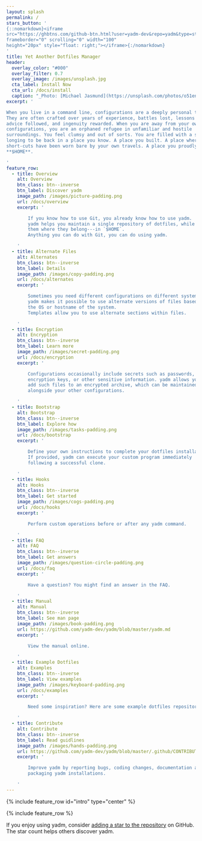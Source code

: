 ```yaml
---
layout: splash
permalink: /
stars_button: '
{::nomarkdown}<iframe
src="https://ghbtns.com/github-btn.html?user=yadm-dev&repo=yadm&type=star&count=true"
frameborder="0" scrolling="0" width="100"
height="20px" style="float: right;"></iframe>{:/nomarkdown}
'
title: Yet Another Dotfiles Manager
header:
  overlay_color: "#000"
  overlay_filter: 0.7
  overlay_image: /images/unsplash.jpg
  cta_label: Install Now
  cta_url: /docs/install
  caption: "_Photo: [Michael Jasmund](https://unsplash.com/photos/o51enAB_89A)_"
excerpt: '

When you live in a command line, configurations are a deeply personal thing.
They are often crafted over years of experience, battles lost, lessons learned,
advice followed, and ingenuity rewarded. When you are away from your own
configurations, you are an orphaned refugee in unfamiliar and hostile
surroundings. You feel clumsy and out of sorts. You are filled with a sense of
longing to be back in a place you know. A place you built. A place where all the
short-cuts have been worn bare by your own travels. A place you proudly call...
**$HOME**.

'
feature_row:
  - title: Overview
    alt: Overview
    btn_class: btn--inverse
    btn_label: Discover yadm
    image_path: /images/picture-padding.png
    url: /docs/overview
    excerpt: '

        If you know how to use Git, you already know how to use yadm.
        yadm helps you maintain a single repository of dotfiles, while keeping
        them where they belong---in `$HOME`.
        Anything you can do with Git, you can do using yadm.

    '
  - title: Alternate Files
    alt: Alternates
    btn_class: btn--inverse
    btn_label: Details
    image_path: /images/copy-padding.png
    url: /docs/alternates
    excerpt: '

        Sometimes you need different configurations on different systems.
        yadm makes it possible to use alternate versions of files based on
        the OS or hostname of the system.
        Templates allow you to use alternate sections within files.

    '
  - title: Encryption
    alt: Encryption
    btn_class: btn--inverse
    btn_label: Learn more
    image_path: /images/secret-padding.png
    url: /docs/encryption
    excerpt: '

        Configurations occasionally include secrets such as passwords,
        encryption keys, or other sensitive information. yadm allows you to
        add such files to an encrypted archive, which can be maintained
        alongside your other configurations.

    '
  - title: Bootstrap
    alt: Bootstrap
    btn_class: btn--inverse
    btn_label: Explore how
    image_path: /images/tasks-padding.png
    url: /docs/bootstrap
    excerpt: '

        Define your own instructions to complete your dotfiles installation.
        If provided, yadm can execute your custom program immediately
        following a successful clone.

    '
  - title: Hooks
    alt: Hooks
    btn_class: btn--inverse
    btn_label: Get started
    image_path: /images/cogs-padding.png
    url: /docs/hooks
    excerpt: '

        Perform custom operations before or after any yadm command.

    '
  - title: FAQ
    alt: FAQ
    btn_class: btn--inverse
    btn_label: Get answers
    image_path: /images/question-circle-padding.png
    url: /docs/faq
    excerpt: '

        Have a question? You might find an answer in the FAQ.

    '
  - title: Manual
    alt: Manual
    btn_class: btn--inverse
    btn_label: See man page
    image_path: /images/book-padding.png
    url: https://github.com/yadm-dev/yadm/blob/master/yadm.md
    excerpt: '

        View the manual online.

    '
  - title: Example Dotfiles
    alt: Examples
    btn_class: btn--inverse
    btn_label: View examples
    image_path: /images/keyboard-padding.png
    url: /docs/examples
    excerpt: '

        Need some inspiration? Here are some example dotfiles repository.

    '
  - title: Contribute
    alt: Contribute
    btn_class: btn--inverse
    btn_label: Read guidlines
    image_path: /images/hands-padding.png
    url: https://github.com/yadm-dev/yadm/blob/master/.github/CONTRIBUTING.md
    excerpt: '

        Improve yadm by reporting bugs, coding changes, documentation and
        packaging yadm installations.

    '
---
```


{% include feature_row id="intro" type="center" %}

{% include feature_row %}

If you enjoy using yadm, consider
[adding a star to the repository](https://github.com/yadm-dev/yadm)
on GitHub. The star count helps others discover yadm.
